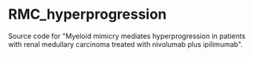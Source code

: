 # RMC_hyperprogression
Source code for "Myeloid mimicry mediates hyperprogression in patients with renal medullary carcinoma treated with nivolumab plus ipilimumab".


